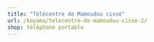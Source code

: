 ```yaml
---
title: "Télécentre de Mamoudou cissé"
url: /koyama/telecentre-de-mamoudou-cisse-2/
shop: téléphone portable
---
```

